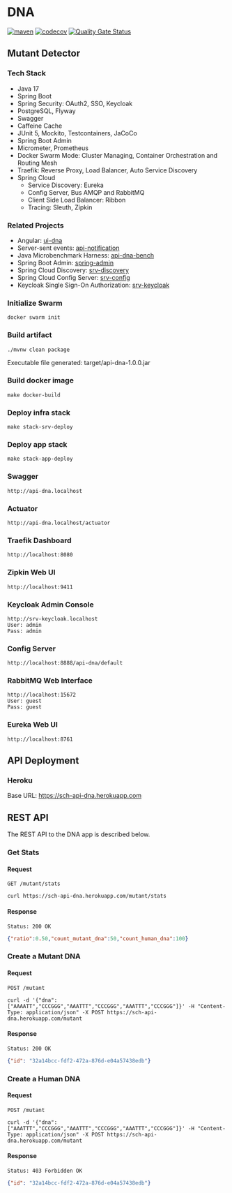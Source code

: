 # DNA
[![maven](https://github.com/schambeck/api-dna/actions/workflows/maven.yml/badge.svg)](https://github.com/schambeck/api-dna/actions/workflows/maven.yml)
[![codecov](https://codecov.io/gh/schambeck/api-dna/branch/main/graph/badge.svg?token=7YX6TXBH4M)](https://codecov.io/gh/schambeck/api-dna)
[![Quality Gate Status](https://sonarcloud.io/api/project_badges/measure?project=schambeck_api-dna&metric=alert_status)](https://sonarcloud.io/summary/new_code?id=schambeck_api-dna)

## Mutant Detector

### Tech Stack

- Java 17
- Spring Boot
- Spring Security: OAuth2, SSO, Keycloak
- PostgreSQL, Flyway
- Swagger
- Caffeine Cache
- JUnit 5, Mockito, Testcontainers, JaCoCo
- Spring Boot Admin
- Micrometer, Prometheus
- Docker Swarm Mode: Cluster Managing, Container Orchestration and Routing Mesh
- Traefik: Reverse Proxy, Load Balancer, Auto Service Discovery
- Spring Cloud
  - Service Discovery: Eureka
  - Config Server, Bus AMQP and RabbitMQ
  - Client Side Load Balancer: Ribbon
  - Tracing: Sleuth, Zipkin

### Related Projects

- Angular: [ui-dna](https://github.com/schambeck/ui-dna)
- Server-sent events: [api-notification](https://github.com/schambeck/api-notification)
- Java Microbenchmark Harness: [api-dna-bench](https://github.com/schambeck/api-dna-bench)
- Spring Boot Admin: [spring-admin](https://github.com/schambeck/admin)
- Spring Cloud Discovery: [srv-discovery](https://github.com/schambeck/srv-discovery)
- Spring Cloud Config Server: [srv-config](https://github.com/schambeck/srv-config)
- Keycloak Single Sign-On Authorization: [srv-keycloak](https://github.com/schambeck/srv-keycloak)

### Initialize Swarm

    docker swarm init

### Build artifact

    ./mvnw clean package

Executable file generated: target/api-dna-1.0.0.jar

### Build docker image

    make docker-build
    
### Deploy infra stack

    make stack-srv-deploy
    
### Deploy app stack

    make stack-app-deploy
    
### Swagger

    http://api-dna.localhost

### Actuator

    http://api-dna.localhost/actuator

### Traefik Dashboard

    http://localhost:8080

### Zipkin Web UI

    http://localhost:9411

### Keycloak Admin Console

    http://srv-keycloak.localhost
    User: admin
    Pass: admin

### Config Server

    http://localhost:8888/api-dna/default

### RabbitMQ Web Interface

    http://localhost:15672
    User: guest
    Pass: guest

### Eureka Web UI

    http://localhost:8761

## API Deployment

### Heroku

Base URL: https://sch-api-dna.herokuapp.com

## REST API

The REST API to the DNA app is described below.

### Get Stats

#### Request

`GET /mutant/stats`

    curl https://sch-api-dna.herokuapp.com/mutant/stats

#### Response

    Status: 200 OK

```json
{"ratio":0.50,"count_mutant_dna":50,"count_human_dna":100}
```

### Create a Mutant DNA

#### Request

`POST /mutant`

    curl -d '{"dna": ["AAAATT","CCCGGG","AAATTT","CCCGGG","AAATTT","CCCGGG"]}' -H "Content-Type: application/json" -X POST https://sch-api-dna.herokuapp.com/mutant

#### Response

    Status: 200 OK

```json
{"id": "32a14bcc-fdf2-472a-876d-e04a57438edb"}
```

### Create a Human DNA

#### Request

`POST /mutant`

    curl -d '{"dna": ["AAATTT","CCCGGG","AAATTT","CCCGGG","AAATTT","CCCGGG"]}' -H "Content-Type: application/json" -X POST https://sch-api-dna.herokuapp.com/mutant

#### Response

    Status: 403 Forbidden OK

```json
{"id": "32a14bcc-fdf2-472a-876d-e04a57438edb"}

```
